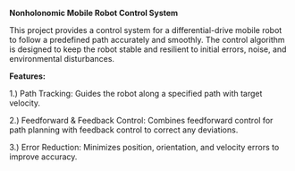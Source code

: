 **Nonholonomic Mobile Robot Control System**

This project provides a control system for a differential-drive mobile robot to follow a predefined path accurately and smoothly. The control algorithm is designed to keep the robot stable and resilient to initial errors, noise, and environmental disturbances.

**Features:**

1.) Path Tracking: Guides the robot along a specified path with target velocity.

2.) Feedforward & Feedback Control: Combines feedforward control for path planning with feedback control to correct any deviations.

3.) Error Reduction: Minimizes position, orientation, and velocity errors to improve accuracy.
